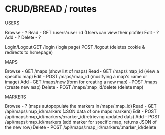 # CRUD/BREAD / routes

USERS

Browse - ? 
Read   - GET /users/:user_id (Users can view their profile)
Edit   - ?
Add    - ?
Delete - ? 

Login/Logout
GET /login (login page)
POST /logout (deletes cookie & redirects to homepage)


MAPS

Browse - GET  /maps (show list of maps)
Read   - GET  /maps/:map_id (view a specific map)
Edit   - POST /maps/:map_id (modifying a map's name or image)
Add    - GET  /maps/new (form for creating a new map)
       - POST /maps (create new map)
Delete - POST /maps/:map_id/delete (delete map)


MARKERS

Browse - ? (maps autopopulate the markers in /maps/:map_id)
Read   - GET  /api/maps/:map_id/markers (JSON data of one maps markers)
Edit   - POST /api/maps/:map_id/markers/:marker_id(retrieving updated data)
Add    - POST /api/maps/:map_id/markers (add marker for specific map, returns JSON of the new row)
Delete - POST /api/maps/:map_id/markers/:marker_id/delete



 